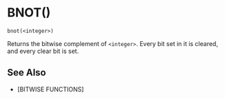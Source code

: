 # BNOT()
`bnot(<integer>)`

  Returns the bitwise complement of `<integer>`. Every bit set in it is cleared, and every clear bit is set.


## See Also
- [BITWISE FUNCTIONS]

